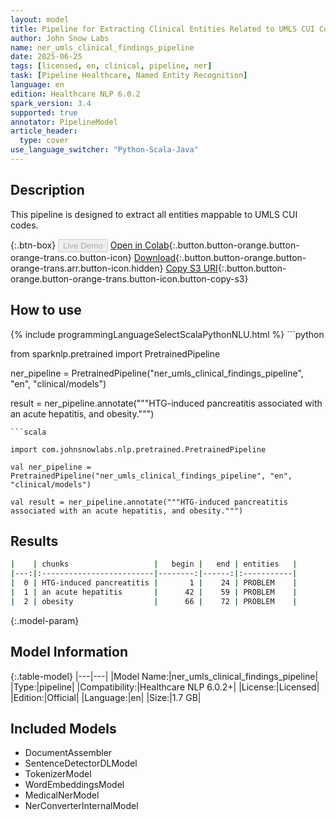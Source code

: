 ```yaml
---
layout: model
title: Pipeline for Extracting Clinical Entities Related to UMLS CUI Codes
author: John Snow Labs
name: ner_umls_clinical_findings_pipeline
date: 2025-06-25
tags: [licensed, en, clinical, pipeline, ner]
task: [Pipeline Healthcare, Named Entity Recognition]
language: en
edition: Healthcare NLP 6.0.2
spark_version: 3.4
supported: true
annotator: PipelineModel
article_header:
  type: cover
use_language_switcher: "Python-Scala-Java"
---
```


## Description

This pipeline is designed to extract all entities mappable to UMLS CUI codes.

{:.btn-box}
<button class="button button-orange" disabled>Live Demo</button>
[Open in Colab](https://colab.research.google.com/github/JohnSnowLabs/spark-nlp-workshop/blob/master/healthcare-nlp/07.0.Pretrained_Clinical_Pipelines.ipynb){:.button.button-orange.button-orange-trans.co.button-icon}
[Download](https://s3.amazonaws.com/auxdata.johnsnowlabs.com/clinical/models/ner_umls_clinical_findings_pipeline_en_6.0.2_3.4_1750861841492.zip){:.button.button-orange.button-orange-trans.arr.button-icon.hidden}
[Copy S3 URI](s3://auxdata.johnsnowlabs.com/clinical/models/ner_umls_clinical_findings_pipeline_en_6.0.2_3.4_1750861841492.zip){:.button.button-orange.button-orange-trans.button-icon.button-copy-s3}

## How to use



<div class="tabs-box" markdown="1">
{% include programmingLanguageSelectScalaPythonNLU.html %}
```python

from sparknlp.pretrained import PretrainedPipeline

ner_pipeline = PretrainedPipeline("ner_umls_clinical_findings_pipeline", "en", "clinical/models")

result = ner_pipeline.annotate("""HTG-induced pancreatitis associated with an acute hepatitis, and obesity.""")

```
```scala

import com.johnsnowlabs.nlp.pretrained.PretrainedPipeline

val ner_pipeline = PretrainedPipeline("ner_umls_clinical_findings_pipeline", "en", "clinical/models")

val result = ner_pipeline.annotate("""HTG-induced pancreatitis associated with an acute hepatitis, and obesity.""")

```
</div>

## Results

```bash
|    | chunks                   |   begin |   end | entities   |
|---:|:-------------------------|--------:|------:|:-----------|
|  0 | HTG-induced pancreatitis |       1 |    24 | PROBLEM    |
|  1 | an acute hepatitis       |      42 |    59 | PROBLEM    |
|  2 | obesity                  |      66 |    72 | PROBLEM    |
```

{:.model-param}
## Model Information

{:.table-model}
|---|---|
|Model Name:|ner_umls_clinical_findings_pipeline|
|Type:|pipeline|
|Compatibility:|Healthcare NLP 6.0.2+|
|License:|Licensed|
|Edition:|Official|
|Language:|en|
|Size:|1.7 GB|

## Included Models

- DocumentAssembler
- SentenceDetectorDLModel
- TokenizerModel
- WordEmbeddingsModel
- MedicalNerModel
- NerConverterInternalModel